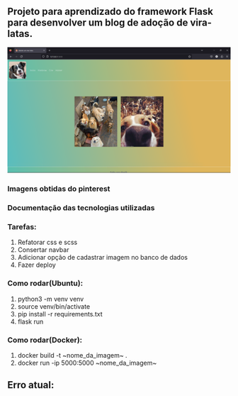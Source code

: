 <h2>Projeto para aprendizado do framework Flask para desenvolver um blog de adoção de vira-latas.</h2>

<p>
  <img src="static/imgs/img_site.png" width="850" alt="site_adocao_viralatas">
</p>
<h3>Imagens obtidas do pinterest</h3>

<h3>Documentação das tecnologias utilizadas</h3>

<h3>Tarefas:</h3>
<ol>
    <li>Refatorar css e scss</li>
    <li>Consertar navbar</li>
    <li>Adicionar opção de cadastrar imagem no banco de dados</li>
    <li>Fazer deploy</li>
</ol>

<h3>Como rodar(Ubuntu):</h3>
<ol>
    <li>python3 -m venv venv</li>
    <li>source venv/bin/activate</li>
    <li>pip install -r requirements.txt</li>
    <li>flask run</li>
</ol>

<h3>Como rodar(Docker):</h3>
<ol>
    <li>docker build -t ~nome_da_imagem~ .</li>
    <li>docker run -ip 5000:5000 ~nome_da_imagem~</li>
</ol>


<h2>Erro atual:</h2>
<p></p>
